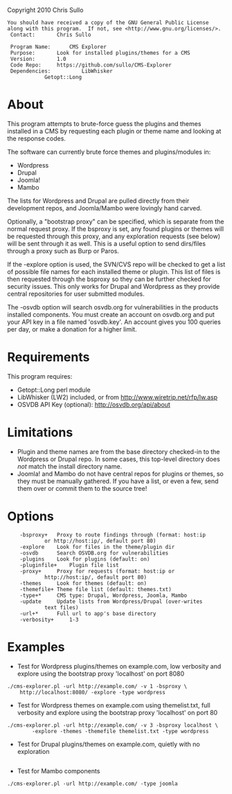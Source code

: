 Copyright 2010 Chris Sullo

```
You should have received a copy of the GNU General Public License
along with this program.  If not, see <http://www.gnu.org/licenses/>.
 Contact:		Chris Sullo

 Program Name:		CMS Explorer
 Purpose:		Look for installed plugins/themes for a CMS
 Version:		1.0
 Code Repo:		https://github.com/sullo/CMS-Explorer
 Dependencies: 	        LibWhisker
			Getopt::Long
```
# About
This program attempts to brute-force guess the plugins and themes
installed in a CMS by requesting each plugin or theme name and 
looking at the response codes. 

The software can currently brute force themes and plugins/modules in:
* Wordpress
* Drupal
* Joomla!
* Mambo

The lists for Wordpress and Drupal are pulled directly from their 
development repos, and Joomla/Mambo were lovingly hand carved.

Optionally, a "bootstrap proxy" can be specified, which is separate
from the normal request proxy. If the bsproxy is set, any found 
plugins or themes will be requested through this proxy, and any 
exploration requests (see below) will be sent through it as well. 
This is a useful option to send dirs/files through a proxy such as 
Burp or Paros.

If the -explore option is used, the SVN/CVS repo will be checked 
to get a list of possible file names for each installed theme or 
plugin. This list of files is then requested through the bsproxy 
so they can be further checked for security issues. This only works 
for Drupal and Wordpress as they provide central repositories for user 
submitted modules.

The -osvdb option will search osvdb.org for vulnerabilities in the
products installed components. You must create an account on 
osvdb.org and put your API key in a file named 'osvdb.key'. An account
gives you 100 queries per day, or make a donation for a higher limit.

# Requirements
This program requires:
* Getopt::Long perl module
* LibWhisker (LW2) included, or from http://www.wiretrip.net/rfp/lw.asp
* OSVDB API Key (optional): http://osvdb.org/api/about

# Limitations
* Plugin and theme names are from the base directory checked-in to the Wordpress or Drupal repo. In some cases, this top-level directory does *not* match the install directory name.
* Joomla! and Mambo do not have central repos for plugins or themes, so they must be manually gathered. If you have a list, or even a few, send them over or commit them to the source tree!

# Options	
```
	-bsproxy+ 	Proxy to route findings through (format: host:ip
			or http://host:ip/, default port 80)
	-explore	Look for files in the theme/plugin dir
	-osvdb 		Search OSVDB.org for vulnerabilities
	-plugins	Look for plugins (default: on)
	-pluginfile+	Plugin file list
	-proxy+ 	Proxy for requests (format: host:ip or 
			http://host:ip/, default port 80)
	-themes		Look for themes (default: on)
	-themefile+	Theme file list (default: themes.txt)
	-type+*		CMS type: Drupal, Wordpress, Joomla, Mambo
	-update 	Update lists from Wordpress/Drupal (over-writes 
			text files)
	-url+*		Full url to app's base directory
	-verbosity+ 	1-3
```

# Examples
* Test for Wordpress plugins/themes on example.com, low verbosity and explore using the bootstrap proxy 'localhost' on port 8080
```
./cms-explorer.pl -url http://example.com/ -v 1 -bsproxy \ 
	http://localhost:8080/ -explore -type wordpress
```
* Test for Wordpress themes on example.com using themelist.txt, full verbosity and explore using the bootstrap proxy 'localhost' on port 80
```
./cms-explorer.pl -url http://example.com/ -v 3 -bsproxy localhost \
		-explore -themes -themefile themelist.txt -type wordpress
```

* Test for Drupal plugins/themes on example.com, quietly with no exploration
``` ./cms-explorer.pl -url http://example.com/ -type drupal
```
* Test for Mambo components
```
./cms-explorer.pl -url http://example.com/ -type joomla
```
